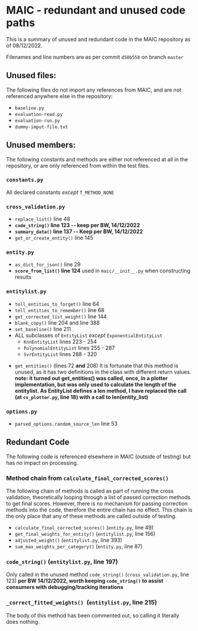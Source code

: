 # MAIC - redundant and unused code paths

This is a summary of unused and redundant code in the MAIC repository as of 08/12/2022.

Filenames and line numbers are as per commit `d50b558` on branch `master`

## Unused files:

The following files do not import any references from MAIC, and are not referenced anywhere else in the repository:

- `baseline.py`
- `evaluation-read.py`
- `evaluation-run.py`
- `dummy-imput-file.txt`

## Unused members:

The following constants and methods are either not referenced at all in the repository, or are only referenced from within the test files.


### `constants.py`
All declared constants *except* `T_METHOD_NONE`

### `cross_validation.py`

- `replace_list()` line 48
- **`code_string()` line 123 -- keep per BW, 14/12/2022**
- **`summary_data()` line 137 -- Keep per BW, 14/12/2022**
- `get_or_create_entity()` line 145

### `entity.py`

- `as_dict_for_json()` line 29
- **`score_from_list()` line 124** used in `maic/__init__.py` when constructing results

### `entitylist.py`

- `tell_entities_to_forget()` line 64
- `tell_entities_to_remember()` line 68
- `get_corrected_list_weight()` line 144
- `blank_copy()` line 204 and line 388
- `set_baseline()` line 211
- ALL subclasses of `EntityList` *except* `ExponentialEntityList`
    - `KnnEntityList` lines 223 - 254
    - `PolynomialEntityList` lines 255 - 287
    - `SvrEntityList` lines 288 - 320

* `get_entities()` (lines 72 **and** 208)
It is fortunate that this method is unused, as it has two definitions in the class with different return values.
**note: it turned out get_entities() was called, once, in a plotter implementation, but was only used to calculate the length of the entitylist. As EntityList defines a __len__ method, I have replaced the call (at `cv_plotter.py`, line 18) with a call to len(entity_list)**

### `options.py`

- `parsed_options.random_source_len` line 53

## Redundant Code

The following code is referenced elsewhere in MAIC (outside of testing) but has no impact on processing.

### Method chain from `calculate_final_corrected_scores()`

The following chain of methods is called as part of running the cross validation, theoretically looping through a list of passed correction methods to get final scores. However, there is no mechanism for passing correction methods into the code, therefore the entire chain has no effect. This chain is the only place that any of these methods are called outside of testing.

- `calculate_final_corrected_scores()` (`entity.py`, line 49)
- `get_final_weights_for_entity()` (`entitylist.py`, line 156)
- `adjusted_weight()` (`entitylist.py`, line 393)
- `sum_max_weights_per_category()` (`entity.py`, line 87)

### `code_string()` (`entitylist.py`, line 197)

Only called in the unused method `code_string()` (`cross_validation.py`, line 123)
**per BW 14/12/2022, worth keeping `code_string()` to assist consumers with debugging/tracking iterations**

### `_correct_fitted_weights() `(`entitylist.py`, line 215)

The body of this method has been commented out, so calling it literally does nothing.

